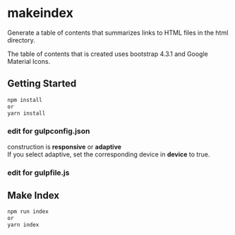 # makeindex

Generate a table of contents that summarizes links to HTML files in the html directory.  

The table of contents that is created uses bootstrap 4.3.1 and Google Material Icons.

## Getting Started

```bash
npm install
or
yarn install
```

### edit for gulpconfig.json

construction is **responsive** or **adaptive**  
If you select adaptive, set the corresponding device in **device** to true.

### edit for gulpfile.js

## Make Index

```bash
npm run index
or
yarn index
```
